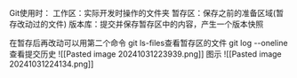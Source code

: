 Git使用时：
工作区：实际开发时操作的文件夹
暂存区：保存之前的准备区域(暂存改动过的文件)
版本库：提交并保存暂存区中的内容，产生一个版本快照


在暂存后再改动可以用第二个命令
git ls-files查看暂存区的文件
git log --oneline查看提交历史
![[Pasted image 20241031223939.png]]
图示
![[Pasted image 20241031224134.png]]